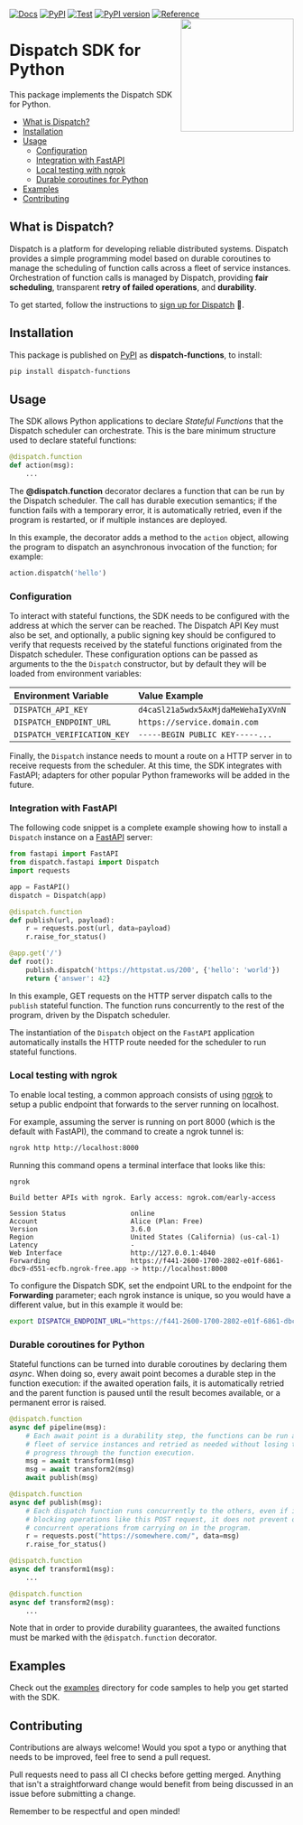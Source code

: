 [![Docs](https://github.com/stealthrocket/dispatch-sdk-python/actions/workflows/docs.yml/badge.svg?branch=)](https://github.com/stealthrocket/dispatch-sdk-python/actions/workflows/docs.yml)
[![PyPI](https://github.com/stealthrocket/dispatch-sdk-python/actions/workflows/pypi.yml/badge.svg?branch=)](https://github.com/stealthrocket/dispatch-sdk-python/actions/workflows/pypi.yml)
[![Test](https://github.com/stealthrocket/dispatch-sdk-python/actions/workflows/test.yml/badge.svg?branch=)](https://github.com/stealthrocket/dispatch-sdk-python/actions/workflows/test.yml)
[![PyPI version](https://badge.fury.io/py/dispatch-functions.svg)](https://badge.fury.io/py/dispatch-functions)
[![Reference](https://img.shields.io/badge/API-Reference-lightblue.svg)](https://python.stealthrocket.cloud/main/reference/dispatch/)
<img align="right" src="https://github.com/stealthrocket/dispatch-sdk-protobuf/assets/865510/87162355-e184-4058-a733-650eee53f333" width="200"/>

# Dispatch SDK for Python

This package implements the Dispatch SDK for Python.

[fastapi]: https://fastapi.tiangolo.com/tutorial/first-steps/
[ngrok]:   https://ngrok.com/
[pypi]:    https://pypi.org/project/dispatch-functions/
[signup]:  https://docs.stealthrocket.cloud/stateful-functions/getting-started

- [What is Dispatch?](#what-is-dispatch)
- [Installation](#installation)
- [Usage](#usage)
  - [Configuration](#configuration)
  - [Integration with FastAPI](#integration-with-fastapi)
  - [Local testing with ngrok](#local-testing-with-ngrok)
  - [Durable coroutines for Python](#durable-coroutines-for-python)
- [Examples](#examples)
- [Contributing](#contributing)

## What is Dispatch?

Dispatch is a platform for developing reliable distributed systems. Dispatch
provides a simple programming model based on durable coroutines to manage the
scheduling of function calls across a fleet of service instances. Orchestration
of function calls is managed by Dispatch, providing **fair scheduling**,
transparent **retry of failed operations**, and **durability**.

To get started, follow the instructions to [sign up for Dispatch][signup] 🚀.

## Installation

This package is published on [PyPI][pypi] as **dispatch-functions**, to install:
```sh
pip install dispatch-functions
```

## Usage

The SDK allows Python applications to declare *Stateful Functions* that the
Dispatch scheduler can orchestrate. This is the bare minimum structure used
to declare stateful functions:
```python
@dispatch.function
def action(msg):
    ...
```
The **@dispatch.function** decorator declares a function that can be run by
the Dispatch scheduler. The call has durable execution semantics; if the
function fails with a temporary error, it is automatically retried, even if
the program is restarted, or if multiple instances are deployed.

In this example, the decorator adds a method to the `action` object, allowing
the program to dispatch an asynchronous invocation of the function; for example:
```python
action.dispatch('hello')
```

### Configuration

To interact with stateful functions, the SDK needs to be configured with the
address at which the server can be reached. The Dispatch API Key must also be
set, and optionally, a public signing key should be configured to verify that
requests received by the stateful functions originated from the Dispatch
scheduler. These configuration options can be passed as arguments to the
the `Dispatch` constructor, but by default they will be loaded from environment
variables:

| Environment Variable        | Value Example                      |
| :-------------------------- | :--------------------------------- |
| `DISPATCH_API_KEY`          | `d4caSl21a5wdx5AxMjdaMeWehaIyXVnN` |
| `DISPATCH_ENDPOINT_URL`     | `https://service.domain.com`       |
| `DISPATCH_VERIFICATION_KEY` | `-----BEGIN PUBLIC KEY-----...`    |

Finally, the `Dispatch` instance needs to mount a route on a HTTP server in to
receive requests from the scheduler. At this time, the SDK integrates with
FastAPI; adapters for other popular Python frameworks will be added in the
future.

### Integration with FastAPI

The following code snippet is a complete example showing how to install a
`Dispatch` instance on a [FastAPI][fastapi] server:

```python
from fastapi import FastAPI
from dispatch.fastapi import Dispatch
import requests

app = FastAPI()
dispatch = Dispatch(app)

@dispatch.function
def publish(url, payload):
    r = requests.post(url, data=payload)
    r.raise_for_status()

@app.get('/')
def root():
    publish.dispatch('https://httpstat.us/200', {'hello': 'world'})
    return {'answer': 42}
```

In this example, GET requests on the HTTP server dispatch calls to the
`publish` stateful function. The function runs concurrently to the rest of the
program, driven by the Dispatch scheduler.

The instantiation of the `Dispatch` object on the `FastAPI` application
automatically installs the HTTP route needed for the scheduler to run stateful
functions.

### Local testing with ngrok

To enable local testing, a common approach consists of using [ngrok][ngrok] to
setup a public endpoint that forwards to the server running on localhost.

For example, assuming the server is running on port 8000 (which is the default
with FastAPI), the command to create a ngrok tunnel is:
```sh
ngrok http http://localhost:8000
```
Running this command opens a terminal interface that looks like this:
```
ngrok

Build better APIs with ngrok. Early access: ngrok.com/early-access

Session Status                online
Account                       Alice (Plan: Free)
Version                       3.6.0
Region                        United States (California) (us-cal-1)
Latency                       -
Web Interface                 http://127.0.0.1:4040
Forwarding                    https://f441-2600-1700-2802-e01f-6861-dbc9-d551-ecfb.ngrok-free.app -> http://localhost:8000
```
To configure the Dispatch SDK, set the endpoint URL to the endpoint for the
**Forwarding** parameter; each ngrok instance is unique, so you would have a
different value, but in this example it would be:
```sh
export DISPATCH_ENDPOINT_URL="https://f441-2600-1700-2802-e01f-6861-dbc9-d551-ecfb.ngrok-free.app"
```

### Durable coroutines for Python

Stateful functions can be turned into durable coroutines by declaring them
*async*. When doing so, every await point becomes a durable step in the
function execution: if the awaited operation fails, it is automatically
retried and the parent function is paused until the result becomes available,
or a permanent error is raised.

```python
@dispatch.function
async def pipeline(msg):
    # Each await point is a durability step, the functions can be run across the
    # fleet of service instances and retried as needed without losing track of
    # progress through the function execution.
    msg = await transform1(msg)
    msg = await transform2(msg)
    await publish(msg)

@dispatch.function
async def publish(msg):
    # Each dispatch function runs concurrently to the others, even if it does
    # blocking operations like this POST request, it does not prevent other
    # concurrent operations from carrying on in the program.
    r = requests.post("https://somewhere.com/", data=msg)
    r.raise_for_status()

@dispatch.function
async def transform1(msg):
    ...

@dispatch.function
async def transform2(msg):
    ...
```

Note that in order to provide durability guarantees, the awaited functions must
be marked with the `@dispatch.function` decorator.

## Examples

Check out the [examples](examples/) directory for code samples to help you get
started with the SDK.

## Contributing

Contributions are always welcome! Would you spot a typo or anything that needs
to be improved, feel free to send a pull request.

Pull requests need to pass all CI checks before getting merged. Anything that
isn't a straightforward change would benefit from being discussed in an issue
before submitting a change.

Remember to be respectful and open minded!
